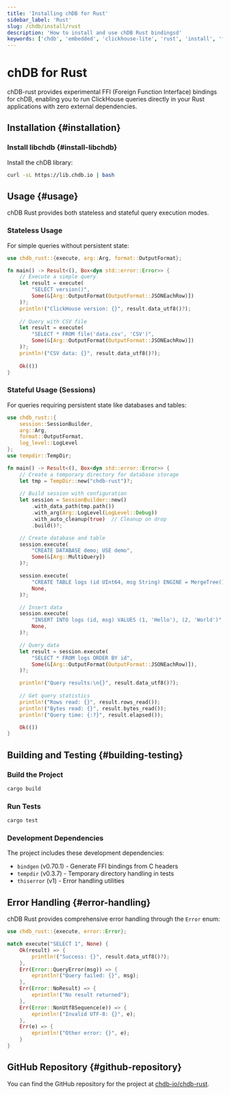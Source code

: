 ```yaml
---
title: 'Installing chDB for Rust'
sidebar_label: 'Rust'
slug: /chdb/install/rust
description: 'How to install and use chDB Rust bindingsd'
keywords: ['chdb', 'embedded', 'clickhouse-lite', 'rust', 'install', 'ffi', 'bindings']
---
```


# chDB for Rust

chDB-rust provides experimental FFI (Foreign Function Interface) bindings for chDB, enabling you to run ClickHouse queries directly in your Rust applications with zero external dependencies.

## Installation {#installation}

### Install libchdb {#install-libchdb}

Install the chDB library:

```bash
curl -sL https://lib.chdb.io | bash
```

## Usage {#usage}

chDB Rust provides both stateless and stateful query execution modes.

### Stateless Usage

For simple queries without persistent state:

```rust
use chdb_rust::{execute, arg::Arg, format::OutputFormat};

fn main() -> Result<(), Box<dyn std::error::Error>> {
    // Execute a simple query
    let result = execute(
        "SELECT version()",
        Some(&[Arg::OutputFormat(OutputFormat::JSONEachRow)])
    )?;
    println!("ClickHouse version: {}", result.data_utf8()?);
    
    // Query with CSV file
    let result = execute(
        "SELECT * FROM file('data.csv', 'CSV')",
        Some(&[Arg::OutputFormat(OutputFormat::JSONEachRow)])
    )?;
    println!("CSV data: {}", result.data_utf8()?);
    
    Ok(())
}
```

### Stateful Usage (Sessions)

For queries requiring persistent state like databases and tables:

```rust
use chdb_rust::{
    session::SessionBuilder,
    arg::Arg,
    format::OutputFormat,
    log_level::LogLevel
};
use tempdir::TempDir;

fn main() -> Result<(), Box<dyn std::error::Error>> {
    // Create a temporary directory for database storage
    let tmp = TempDir::new("chdb-rust")?;
    
    // Build session with configuration
    let session = SessionBuilder::new()
        .with_data_path(tmp.path())
        .with_arg(Arg::LogLevel(LogLevel::Debug))
        .with_auto_cleanup(true)  // Cleanup on drop
        .build()?;

    // Create database and table
    session.execute(
        "CREATE DATABASE demo; USE demo", 
        Some(&[Arg::MultiQuery])
    )?;

    session.execute(
        "CREATE TABLE logs (id UInt64, msg String) ENGINE = MergeTree() ORDER BY id",
        None,
    )?;

    // Insert data
    session.execute(
        "INSERT INTO logs (id, msg) VALUES (1, 'Hello'), (2, 'World')",
        None,
    )?;

    // Query data
    let result = session.execute(
        "SELECT * FROM logs ORDER BY id",
        Some(&[Arg::OutputFormat(OutputFormat::JSONEachRow)]),
    )?;

    println!("Query results:\n{}", result.data_utf8()?);
    
    // Get query statistics
    println!("Rows read: {}", result.rows_read());
    println!("Bytes read: {}", result.bytes_read());
    println!("Query time: {:?}", result.elapsed());

    Ok(())
}
```

## Building and Testing {#building-testing}

### Build the Project

```bash
cargo build
```

### Run Tests

```bash
cargo test
```

### Development Dependencies

The project includes these development dependencies:
- `bindgen` (v0.70.1) - Generate FFI bindings from C headers
- `tempdir` (v0.3.7) - Temporary directory handling in tests
- `thiserror` (v1) - Error handling utilities

## Error Handling {#error-handling}

chDB Rust provides comprehensive error handling through the `Error` enum:

```rust
use chdb_rust::{execute, error::Error};

match execute("SELECT 1", None) {
    Ok(result) => {
        println!("Success: {}", result.data_utf8()?);
    },
    Err(Error::QueryError(msg)) => {
        eprintln!("Query failed: {}", msg);
    },
    Err(Error::NoResult) => {
        eprintln!("No result returned");
    },
    Err(Error::NonUtf8Sequence(e)) => {
        eprintln!("Invalid UTF-8: {}", e);
    },
    Err(e) => {
        eprintln!("Other error: {}", e);
    }
}
```

## GitHub Repository {#github-repository}

You can find the GitHub repository for the project at [chdb-io/chdb-rust](https://github.com/chdb-io/chdb-rust).
